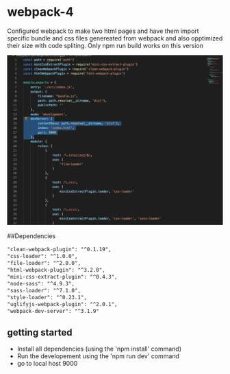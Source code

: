 # webpack-4

Configured webpack to make two html pages and have them import specific bundle and css files genereated from webpack and also
opptimized their size with code spliting. Only npm run build works on this version

![Dev webpack](https://github.com/rickysychan/webpack-4/blob/master/pics/Screen%20Shot%202018-10-12%20at%2012.20.43%20AM.png)


##Dependencies

    "clean-webpack-plugin": "^0.1.19",
    "css-loader": "^1.0.0",
    "file-loader": "^2.0.0",
    "html-webpack-plugin": "^3.2.0",
    "mini-css-extract-plugin": "^0.4.3",
    "node-sass": "^4.9.3",
    "sass-loader": "^7.1.0",
    "style-loader": "^0.23.1",
    "uglifyjs-webpack-plugin": "^2.0.1",
    "webpack-dev-server": "^3.1.9"
    
 ## getting started

- Install all dependencies (using the 'npm install' command)
- Run the developement using the 'npm run dev' command
- go to local host 9000

